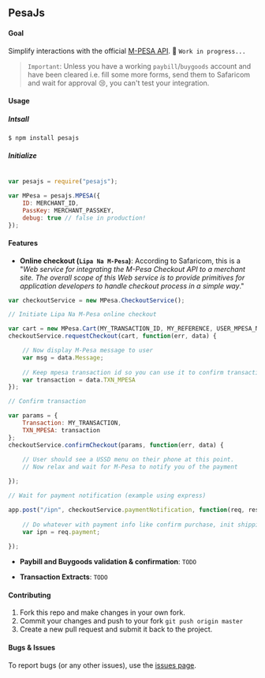 ## PesaJs

#### Goal

Simplify interactions with the official [M-PESA API](http://www.safaricom.co.ke/business/m-pesa/api).
:construction: `Work in progress...`

> `Important`: Unless you have a working `paybill`/`buygoods` account and have been cleared i.e. fill some more forms, send them to Safaricom and wait for approval :cry:, you can't test your integration.

#### Usage

##### Intsall

```shell
$ npm install pesajs

```

##### Initialize

```javascript

var pesajs = require("pesajs");

var MPesa = pesajs.MPESA({
    ID: MERCHANT_ID,
    PassKey: MERCHANT_PASSKEY,
    debug: true // false in production!
});

```



#### Features

- **Online checkout (`Lipa Na M-Pesa`)**: According to Safaricom, this is a "*Web service for integrating the M-Pesa 
Checkout API to a merchant site. The overall scope of this Web service is to provide primitives for application developers 
to handle checkout process in a simple way*."

```javascript
var checkoutService = new MPesa.CheckoutService();

// Initiate Lipa Na M-Pesa online checkout

var cart = new MPesa.Cart(MY_TRANSACTION_ID, MY_REFERENCE, USER_MPESA_NUMBER, AMOUNT, MY_CALLBACK_URL);
checkoutService.requestCheckout(cart, function(err, data) {

    // Now display M-Pesa message to user
    var msg = data.Message;
    
    // Keep mpesa transaction id so you can use it to confirm transaction.
    var transaction = data.TXN_MPESA
});

// Confirm transaction

var params = {
    Transaction: MY_TRANSACTION, 
    TXN_MPESA: transaction
};
checkoutService.confirmCheckout(params, function(err, data) {
    
    // User should see a USSD menu on their phone at this point.
    // Now relax and wait for M-Pesa to notify you of the payment

});

// Wait for payment notification (example using express)

app.post("/ipn", checkoutService.paymentNotification, function(req, res) {
    
    // Do whatever with payment info like confirm purchase, init shipping, send download link, etc.
    var ipn = req.payment;
   
});


```


- **Paybill and Buygoods validation &amp; confirmation**: `TODO`

- **Transaction Extracts**: `TODO`


#### Contributing

1. Fork this repo and make changes in your own fork.
2. Commit your changes and push to your fork `git push origin master`
3. Create a new pull request and submit it back to the project.


#### Bugs & Issues

To report bugs (or any other issues), use the [issues page](https://github.com/aksalj/pesajs/issues).
